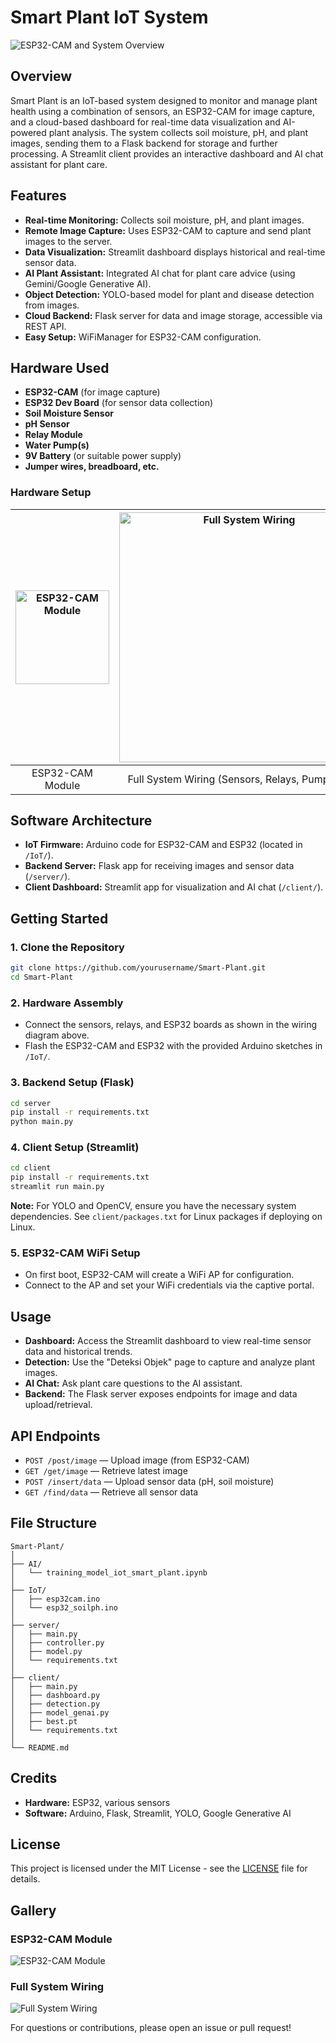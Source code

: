 # Smart Plant IoT System

![ESP32-CAM and System Overview](images/esp32-cam.jpg)

## Overview

Smart Plant is an IoT-based system designed to monitor and manage plant health using a combination of sensors, an ESP32-CAM for image capture, and a cloud-based dashboard for real-time data visualization and AI-powered plant analysis. The system collects soil moisture, pH, and plant images, sending them to a Flask backend for storage and further processing. A Streamlit client provides an interactive dashboard and AI chat assistant for plant care.

## Features

- **Real-time Monitoring:** Collects soil moisture, pH, and plant images.
- **Remote Image Capture:** Uses ESP32-CAM to capture and send plant images to the server.
- **Data Visualization:** Streamlit dashboard displays historical and real-time sensor data.
- **AI Plant Assistant:** Integrated AI chat for plant care advice (using Gemini/Google Generative AI).
- **Object Detection:** YOLO-based model for plant and disease detection from images.
- **Cloud Backend:** Flask server for data and image storage, accessible via REST API.
- **Easy Setup:** WiFiManager for ESP32-CAM configuration.

## Hardware Used

- **ESP32-CAM** (for image capture)
- **ESP32 Dev Board** (for sensor data collection)
- **Soil Moisture Sensor**
- **pH Sensor**
- **Relay Module**
- **Water Pump(s)**
- **9V Battery** (or suitable power supply)
- **Jumper wires, breadboard, etc.**

### Hardware Setup

| <img src="images/esp32-cam-alone.jpg" alt="ESP32-CAM Module" width="150"> | <img src="images/wiring-system.jpg" alt="Full System Wiring" width="400"> |
|:-----------------------------------------:|:-----------------------------------------------:|
| ESP32-CAM Module                          | Full System Wiring (Sensors, Relays, Pumps, etc.)|

## Software Architecture

- **IoT Firmware:** Arduino code for ESP32-CAM and ESP32 (located in `/IoT/`).
- **Backend Server:** Flask app for receiving images and sensor data (`/server/`).
- **Client Dashboard:** Streamlit app for visualization and AI chat (`/client/`).

## Getting Started

### 1. Clone the Repository

```bash
git clone https://github.com/yourusername/Smart-Plant.git
cd Smart-Plant
```

### 2. Hardware Assembly
- Connect the sensors, relays, and ESP32 boards as shown in the wiring diagram above.
- Flash the ESP32-CAM and ESP32 with the provided Arduino sketches in `/IoT/`.

### 3. Backend Setup (Flask)

```bash
cd server
pip install -r requirements.txt
python main.py
```

### 4. Client Setup (Streamlit)

```bash
cd client
pip install -r requirements.txt
streamlit run main.py
```

**Note:** For YOLO and OpenCV, ensure you have the necessary system dependencies. See `client/packages.txt` for Linux packages if deploying on Linux.

### 5. ESP32-CAM WiFi Setup
- On first boot, ESP32-CAM will create a WiFi AP for configuration.
- Connect to the AP and set your WiFi credentials via the captive portal.

## Usage

- **Dashboard:** Access the Streamlit dashboard to view real-time sensor data and historical trends.
- **Detection:** Use the "Deteksi Objek" page to capture and analyze plant images.
- **AI Chat:** Ask plant care questions to the AI assistant.
- **Backend:** The Flask server exposes endpoints for image and data upload/retrieval.

## API Endpoints

- `POST /post/image` — Upload image (from ESP32-CAM)
- `GET /get/image` — Retrieve latest image
- `POST /insert/data` — Upload sensor data (pH, soil moisture)
- `GET /find/data` — Retrieve all sensor data

## File Structure

```plaintext
Smart-Plant/
│
├── AI/
│   └── training_model_iot_smart_plant.ipynb
│
├── IoT/
│   ├── esp32cam.ino
│   └── esp32_soilph.ino
│
├── server/
│   ├── main.py
│   ├── controller.py
│   ├── model.py
│   └── requirements.txt
│
├── client/
│   ├── main.py
│   ├── dashboard.py
│   ├── detection.py
│   ├── model_genai.py
│   ├── best.pt
│   └── requirements.txt
│
└── README.md
```

## Credits

- **Hardware:** ESP32, various sensors
- **Software:** Arduino, Flask, Streamlit, YOLO, Google Generative AI

## License

This project is licensed under the MIT License - see the [LICENSE](LICENSE) file for details.

## Gallery

### ESP32-CAM Module
![ESP32-CAM Module](images/esp32-cam-alone.jpg)

### Full System Wiring
![Full System Wiring](images/wiring-system.jpg)

For questions or contributions, please open an issue or pull request!

